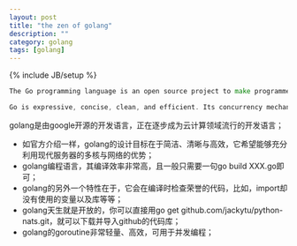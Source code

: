 ```yaml
---
layout: post
title: "the zen of golang"
description: ""
category: golang
tags: [golang]
---
```

{% include JB/setup %}

```go
The Go programming language is an open source project to make programmers more productive.

Go is expressive, concise, clean, and efficient. Its concurrency mechanisms make it easy to write programs that get the most out of multicore and networked machines, while its novel type system enables flexible and modular program construction. Go compiles quickly to machine code yet has the convenience of garbage collection and the power of run-time reflection. It's a fast, statically typed, compiled language that feels like a dynamically typed, interpreted language.
```

golang是由google开源的开发语言，正在逐步成为云计算领域流行的开发语言；


* 如官方介绍一样，golang的设计目标在于简洁、清晰与高效，它希望能够充分利用现代服务器的多核与网络的优势；
* golang编程语言，其编译效率非常高，且一般只需要一句go build XXX.go即可；
* golang的另外一个特性在于，它会在编译时检查荣誉的代码，比如，import却没有使用的变量以及库等等；
* golang天生就是开放的，你可以直接用go get github.com/jackytu/python-nats.git，就可以下载并导入github的代码库；
* golang的goroutine非常轻量、高效，可用于并发编程；
